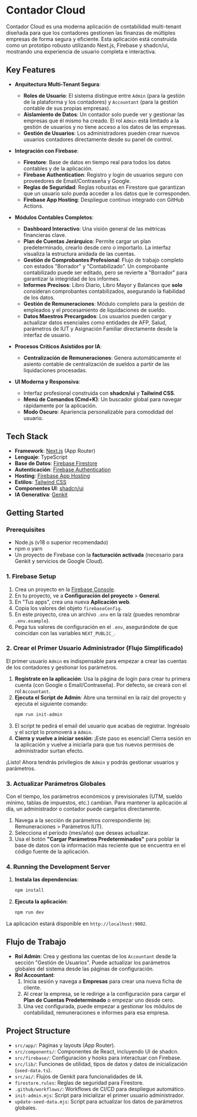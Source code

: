 # Contador Cloud

Contador Cloud es una moderna aplicación de contabilidad multi-tenant diseñada para que los contadores gestionen las finanzas de múltiples empresas de forma segura y eficiente. Esta aplicación está construida como un prototipo robusto utilizando Next.js, Firebase y shadcn/ui, mostrando una experiencia de usuario completa e interactiva.

## Key Features

- **Arquitectura Multi-Tenant Segura**:
    - **Roles de Usuario**: El sistema distingue entre `Admin` (para la gestión de la plataforma y los contadores) y `Accountant` (para la gestión contable de sus propias empresas).
    - **Aislamiento de Datos**: Un contador solo puede ver y gestionar las empresas que él mismo ha creado. El rol `Admin` está limitado a la gestión de usuarios y no tiene acceso a los datos de las empresas.
    - **Gestión de Usuarios**: Los administradores pueden crear nuevos usuarios contadores directamente desde su panel de control.

- **Integración con Firebase**:
    - **Firestore**: Base de datos en tiempo real para todos los datos contables y de la aplicación.
    - **Firebase Authentication**: Registro y login de usuarios seguro con proveedores de Email/Contraseña y Google.
    - **Reglas de Seguridad**: Reglas robustas en Firestore que garantizan que un usuario solo pueda acceder a los datos que le corresponden.
    - **Firebase App Hosting**: Despliegue continuo integrado con GitHub Actions.

- **Módulos Contables Completos**:
    - **Dashboard Interactivo**: Una visión general de las métricas financieras clave.
    - **Plan de Cuentas Jerárquico**: Permite cargar un plan predeterminado, crearlo desde cero o importarlo. La interfaz visualiza la estructura anidada de las cuentas.
    - **Gestión de Comprobantes Profesional**: Flujo de trabajo completo con estados "Borrador" y "Contabilizado". Un comprobante contabilizado puede ser editado, pero se revierte a "Borrador" para garantizar la integridad de los informes.
    - **Informes Precisos**: Libro Diario, Libro Mayor y Balances que **solo** consideran comprobantes contabilizados, asegurando la fiabilidad de los datos.
    - **Gestión de Remuneraciones**: Módulo completo para la gestión de empleados y el procesamiento de liquidaciones de sueldo.
    - **Datos Maestros Precargados**: Los usuarios pueden cargar y actualizar datos esenciales como entidades de AFP, Salud, parámetros de IUT y Asignación Familiar directamente desde la interfaz de usuario.

- **Procesos Críticos Asistidos por IA**:
    - **Centralización de Remuneraciones**: Genera automáticamente el asiento contable de centralización de sueldos a partir de las liquidaciones procesadas.

- **UI Moderna y Responsiva**:
    - Interfaz profesional construida con **shadcn/ui** y **Tailwind CSS**.
    - **Menú de Comandos (Cmd+K)**: Un buscador global para navegar rápidamente por la aplicación.
    - **Modo Oscuro**: Apariencia personalizable para comodidad del usuario.

## Tech Stack

- **Framework**: [Next.js](https://nextjs.org/) (App Router)
- **Lenguaje**: TypeScript
- **Base de Datos**: [Firebase Firestore](https://firebase.google.com/docs/firestore)
- **Autenticación**: [Firebase Authentication](https://firebase.google.com/docs/auth)
- **Hosting**: [Firebase App Hosting](https://firebase.google.com/docs/hosting)
- **Estilos**: [Tailwind CSS](https://tailwindcss.com/)
- **Componentes UI**: [shadcn/ui](https://ui.shadcn.com/)
- **IA Generativa**: [Genkit](https://firebase.google.com/docs/genkit)

## Getting Started

### Prerequisites

- Node.js (v18 o superior recomendado)
- npm o yarn
- Un proyecto de Firebase con la **facturación activada** (necesario para Genkit y servicios de Google Cloud).

### 1. Firebase Setup

1.  Crea un proyecto en la [Firebase Console](https://console.firebase.google.com/).
2.  En tu proyecto, ve a **Configuración del proyecto** > **General**.
3.  En "Tus apps", crea una nueva **Aplicación web**.
4.  Copia los valores del objeto `firebaseConfig`.
5.  En este proyecto, crea un archivo `.env` en la raíz (puedes renombrar `.env.example`).
6.  Pega tus valores de configuración en el `.env`, asegurándote de que coincidan con las variables `NEXT_PUBLIC_`.

### 2. Crear el Primer Usuario Administrador (Flujo Simplificado)

El primer usuario `Admin` es indispensable para empezar a crear las cuentas de los contadores y gestionar los parámetros.

1.  **Regístrate en la aplicación**: Usa la página de login para crear tu primera cuenta (con Google o Email/Contraseña). Por defecto, se creará con el rol `Accountant`.
2.  **Ejecuta el Script de Admin**: Abre una terminal en la raíz del proyecto y ejecuta el siguiente comando:
    ```bash
    npm run init-admin
    ```
3.  El script te pedirá el email del usuario que acabas de registrar. Ingrésalo y el script lo promoverá a `Admin`.
4.  **Cierra y vuelve a iniciar sesión**: ¡Este paso es esencial! Cierra sesión en la aplicación y vuelve a iniciarla para que tus nuevos permisos de administrador surtan efecto.

¡Listo! Ahora tendrás privilegios de `Admin` y podrás gestionar usuarios y parámetros.

### 3. Actualizar Parámetros Globales

Con el tiempo, los parámetros económicos y previsionales (UTM, sueldo mínimo, tablas de impuestos, etc.) cambian. Para mantener la aplicación al día, un administrador o contador puede cargarlos directamente.

1.  Navega a la sección de parámetros correspondiente (ej: Remuneraciones > Parámetros IUT).
2.  Selecciona el período (mes/año) que deseas actualizar.
3.  Usa el botón **"Cargar Parámetros Predeterminados"** para poblar la base de datos con la información más reciente que se encuentra en el código fuente de la aplicación.

### 4. Running the Development Server

1.  **Instala las dependencias**:
    ```bash
    npm install
    ```
2.  **Ejecuta la aplicación**:
    ```bash
    npm run dev
    ```
La aplicación estará disponible en `http://localhost:9002`.

## Flujo de Trabajo

- **Rol Admin**: Crea y gestiona las cuentas de los `Accountant` desde la sección "Gestión de Usuarios". Puede actualizar los parámetros globales del sistema desde las páginas de configuración.
- **Rol Accountant**:
    1. Inicia sesión y navega a **Empresas** para crear una nueva ficha de cliente.
    2. Al crear la empresa, se le redirige a la configuración para cargar el **Plan de Cuentas Predeterminado** o empezar uno desde cero.
    3. Una vez configurada, puede empezar a gestionar los módulos de contabilidad, remuneraciones e informes para esa empresa.

## Project Structure

- `src/app/`: Páginas y layouts (App Router).
- `src/components/`: Componentes de React, incluyendo UI de shadcn.
- `src/firebase/`: Configuración y hooks para interactuar con Firebase.
- `src/lib/`: Funciones de utilidad, tipos de datos y datos de inicialización (`seed-data.ts`).
- `src/ai/`: Flujos de Genkit para funcionalidades de IA.
- `firestore.rules`: Reglas de seguridad para Firestore.
- `.github/workflows/`: Workflows de CI/CD para despliegue automático.
- `init-admin.mjs`: Script para inicializar el primer usuario administrador.
- `update-seed-data.mjs`: Script para actualizar los datos de parámetros globales.
